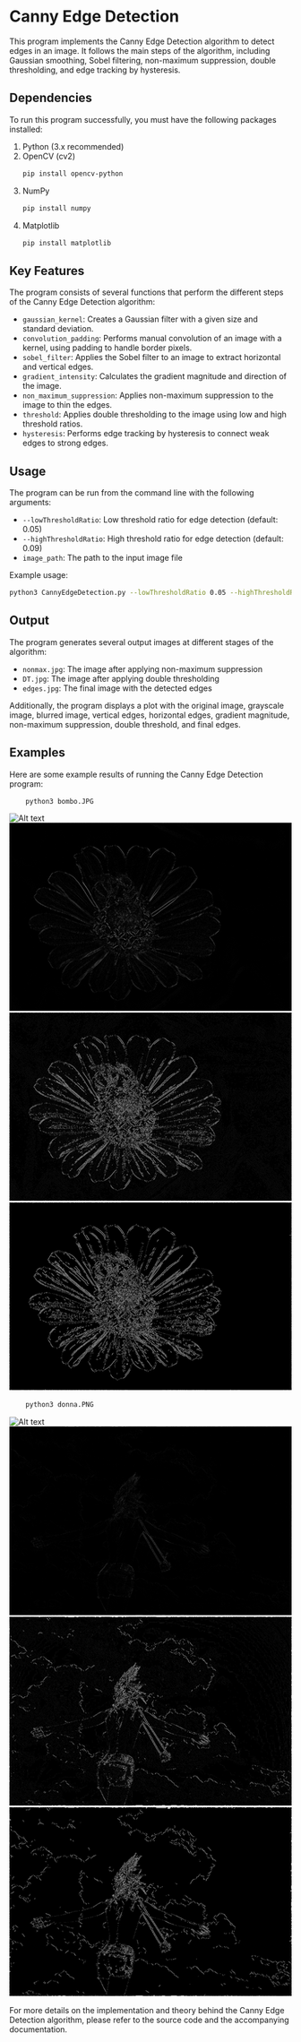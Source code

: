 # Canny Edge Detection

This program implements the Canny Edge Detection algorithm to detect edges in an image. It follows the main steps of the algorithm, including Gaussian smoothing, Sobel filtering, non-maximum suppression, double thresholding, and edge tracking by hysteresis.

## Dependencies

To run this program successfully, you must have the following packages installed:

1. Python (3.x recommended)
2. OpenCV (cv2)
   ```bash
   pip install opencv-python
   ```
3. NumPy
   ```bash
   pip install numpy
   ```
4. Matplotlib
   ```bash
   pip install matplotlib
   ```

## Key Features

The program consists of several functions that perform the different steps of the Canny Edge Detection algorithm:

- `gaussian_kernel`: Creates a Gaussian filter with a given size and standard deviation.
- `convolution_padding`: Performs manual convolution of an image with a kernel, using padding to handle border pixels.
- `sobel_filter`: Applies the Sobel filter to an image to extract horizontal and vertical edges.
- `gradient_intensity`: Calculates the gradient magnitude and direction of the image.
- `non_maximum_suppression`: Applies non-maximum suppression to the image to thin the edges.
- `threshold`: Applies double thresholding to the image using low and high threshold ratios.
- `hysteresis`: Performs edge tracking by hysteresis to connect weak edges to strong edges.

## Usage

The program can be run from the command line with the following arguments:

- `--lowThresholdRatio`: Low threshold ratio for edge detection (default: 0.05)
- `--highThresholdRatio`: High threshold ratio for edge detection (default: 0.09)
- `image_path`: The path to the input image file

Example usage:

```bash
python3 CannyEdgeDetection.py --lowThresholdRatio 0.05 --highThresholdRatio 0.09 path/to/image.jpg
```

## Output

The program generates several output images at different stages of the algorithm:

- `nonmax.jpg`: The image after applying non-maximum suppression
- `DT.jpg`: The image after applying double thresholding
- `edges.jpg`: The final image with the detected edges

Additionally, the program displays a plot with the original image, grayscale image, blurred image, vertical edges, horizontal edges, gradient magnitude, non-maximum suppression, double threshold, and final edges.

## Examples

Here are some example results of running the Canny Edge Detection program:

```bash
    python3 bombo.JPG
```

![Alt text](output_image/bombo_output.png)
![Alt text](output_image/bombo_nonmax.jpg)
![Alt text](output_image/bombo_DT.jpg)
![Alt text](output_image/bombo_edges.jpg)

```bash
    python3 donna.PNG
```

![Alt text](output_image/donna_output.png)
![Alt text](output_image/donna_nonmax.jpg)
![Alt text](output_image/donna_DT.jpg)
![Alt text](output_image/donna_edges.jpg)

For more details on the implementation and theory behind the Canny Edge Detection algorithm, please refer to the source code and the accompanying documentation.
